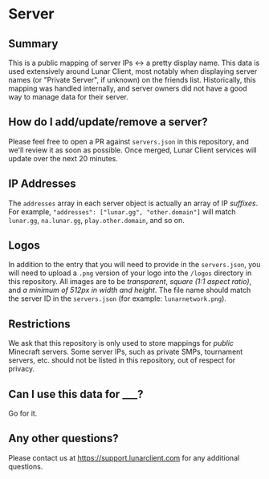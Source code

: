 # Server

## Summary

This is a public mapping of server IPs <-> a pretty display name. This data is used extensively around Lunar Client, most notably when displaying server names (or "Private Server", if unknown) on the friends list. Historically, this mapping was handled internally, and server owners did not have a good way to manage data for their server.

## How do I add/update/remove a server?

Please feel free to open a PR against `servers.json` in this repository, and we'll review it as soon as possible. Once merged, Lunar Client services will update over the next 20 minutes.

## IP Addresses

The `addresses` array in each server object is actually an array of IP _suffixes_. For example, `"addresses": ["lunar.gg", "other.domain"]` will match `lunar.gg`, `na.lunar.gg`, `play.other.domain`, and so on.

## Logos
In addition to the entry that you will need to provide in the `servers.json`, you will need to upload a `.png` version of your logo into the `/logos` directory in this repository. All images are to be _transparent_, _square (1:1 aspect ratio)_, and _a minimum of 512px in width and height_. The file name should match the server ID in the `servers.json` (for example: `lunarnetwork.png`).

## Restrictions

We ask that this repository is only used to store mappings for *public* Minecraft servers. Some server IPs, such as private SMPs, tournament servers, etc. should not be listed in this repository, out of respect for privacy.

## Can I use this data for ___?

Go for it.

## Any other questions?

Please contact us at https://support.lunarclient.com for any additional questions.
